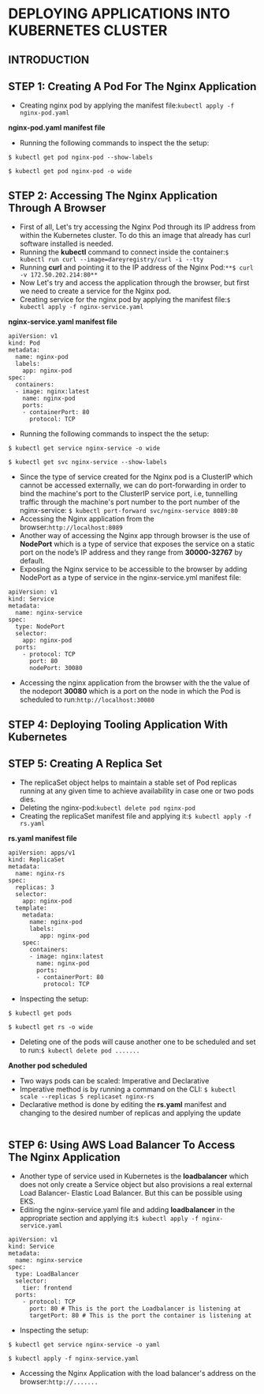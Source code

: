 # DEPLOYING APPLICATIONS INTO KUBERNETES CLUSTER
## INTRODUCTION

## STEP 1: Creating A Pod For The Nginx Application

- Creating nginx pod by applying the manifest file:`kubectl apply -f nginx-pod.yaml`

**nginx-pod.yaml manifest file**

- Running the following commands to inspect the the setup:
```
$ kubectl get pod nginx-pod --show-labels

$ kubectl get pod nginx-pod -o wide
```

## STEP 2: Accessing The Nginx Application Through A Browser

- First of all, Let's try accessing the Nginx Pod through its IP address from within the Kubernetes cluster. To do this an image that already has curl software installed is needed.
- Running the **kubectl** command to connect inside the container:`$ kubectl run curl --image=dareyregistry/curl -i --tty`
- Running **curl** and pointing it to the IP address of the Nginx Pod:`**$ curl -v 172.50.202.214:80**`
- Now Let's try and access the application through the browser, but first we need to create a service for the Nginx pod.
- Creating service for the nginx pod by applying the manifest file:`$ kubectl apply -f nginx-service.yaml`

**nginx-service.yaml manifest file**
```
apiVersion: v1
kind: Pod
metadata:
  name: nginx-pod
  labels:
    app: nginx-pod  
spec:
  containers:
  - image: nginx:latest
    name: nginx-pod
    ports:
    - containerPort: 80
      protocol: TCP
```
- Running the following commands to inspect the the setup:
```
$ kubectl get service nginx-service -o wide

$ kubectl get svc nginx-service --show-labels
```
- Since the type of service created for the Nginx pod is a ClusterIP which cannot be accessed externally, we can do port-forwarding in order to bind the machine's port to the ClusterIP service port, i.e, tunnelling traffic through the machine's port number to the port number of the nginx-service: `$ kubectl port-forward svc/nginx-service 8089:80`
- Accessing the Nginx application from the browser:`http://localhost:8089`
- Another way of accessing the Nginx app through browser is the use of **NodePort** which is a type of service that exposes the service on a static port on the node’s IP address and they range from **30000-32767** by default.
- Exposing the Nginx service to be accessible to the browser by adding NodePort as a type of service in the nginx-service.yml manifest file:

```
apiVersion: v1
kind: Service
metadata:
  name: nginx-service
spec:
  type: NodePort
  selector:
    app: nginx-pod
  ports:
    - protocol: TCP
      port: 80
      nodePort: 30080
```
- Accessing the nginx application from the browser with the the value of the nodeport **30080** which is a port on the node in which the Pod is scheduled to run:`http://localhost:30080`
 
## STEP 4: Deploying Tooling Application With Kubernetes

## STEP 5: Creating A Replica Set
- The replicaSet object helps to maintain a stable set of Pod replicas running at any given time to achieve availability in case one or two pods dies.
- Deleting the nginx-pod:`kubectl delete pod nginx-pod`
- Creating the replicaSet manifest file and applying it:`$ kubectl apply -f rs.yaml`

**rs.yaml manifest file**
```
apiVersion: apps/v1
kind: ReplicaSet
metadata:
  name: nginx-rs
spec:
  replicas: 3
  selector:
    app: nginx-pod
  template:
    metadata:
      name: nginx-pod
      labels:
         app: nginx-pod
    spec:
      containers:
      - image: nginx:latest
        name: nginx-pod
        ports:
        - containerPort: 80
          protocol: TCP
```
- Inspecting the setup:
```
$ kubectl get pods

$ kubectl get rs -o wide
```
- Deleting one of the pods will cause another one to be scheduled and set to run:`$ kubectl delete pod .......`

**Another pod scheduled**

- Two ways pods can be scaled: Imperative and Declarative
- Imperative method is by running a command on the CLI: `$ kubectl scale --replicas 5 replicaset nginx-rs`
- Declarative method is done by editing the **rs.yaml** manifest and changing to the desired number of replicas and applying the update
```

```

## STEP 6: Using AWS Load Balancer To Access The Nginx Application

- Another type of service used in Kubernetes is the **loadbalancer** which does not only create a Service object but also provisions a real external Load Balancer- Elastic Load Balancer. But this can be possible using EKS.
- Editing the nginx-service.yaml file and adding **loadbalancer** in the appropriate section and applying it:`$ kubectl apply -f nginx-service.yaml`

```
apiVersion: v1
kind: Service
metadata:
  name: nginx-service
spec:
  type: LoadBalancer
  selector:
    tier: frontend
  ports:
    - protocol: TCP
      port: 80 # This is the port the Loadbalancer is listening at
      targetPort: 80 # This is the port the container is listening at
```
- Inspecting the setup:
```
$ kubectl get service nginx-service -o yaml

$ kubectl apply -f nginx-service.yaml
```
- Accessing the Nginx Application with the load balancer's address on the browser:`http://.......`
